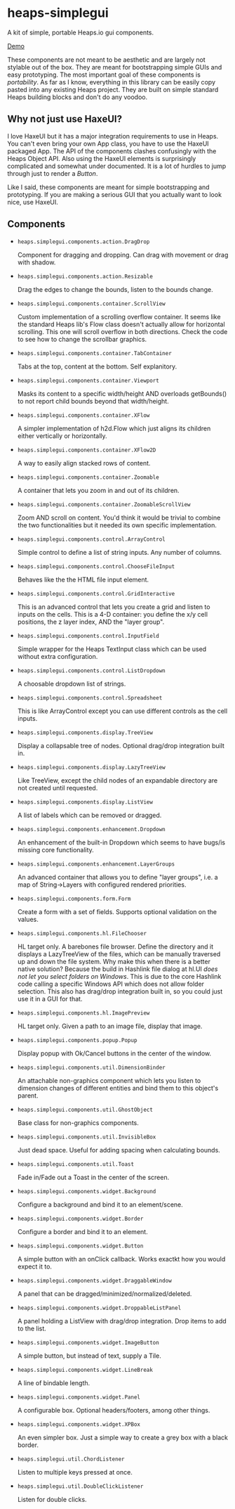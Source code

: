 # heaps-simplegui

A kit of simple, portable Heaps.io gui components.

[Demo](https://cardgdev.github.io/heaps-simplegui/bin/)

These components are not meant to be aesthetic and are largely not stylable out of the box. They are meant for bootstrapping simple GUIs and easy prototyping. The most important goal of these components is *portability*. As far as I know, everything in this library can be easily copy pasted into any existing Heaps project. They are built on simple standard Heaps building blocks and don't do any voodoo.

## Why not just use HaxeUI?
I love HaxeUI but it has a major integration requirements to use in Heaps. You can't even bring your own App class, you have to use the HaxeUI packaged App. The API of the components clashes confusingly with the Heaps Object API. Also using the HaxeUI elements is surprisingly complicated and somewhat under documented. It is a lot of hurdles to jump through just to render a *Button*.

Like I said, these components are meant for simple bootstrapping and prototyping. If you are making a serious GUI that you actually want to look nice, use HaxeUI.

## Components

- `heaps.simplegui.components.action.DragDrop`
  
    Component for dragging and dropping. Can drag with movement or drag with shadow.

- `heaps.simplegui.components.action.Resizable`
  
    Drag the edges to change the bounds, listen to the bounds change.

- `heaps.simplegui.components.container.ScrollView`
  
    Custom implementation of a scrolling overflow container. It seems like the standard Heaps lib's Flow class doesn't actually allow for horizontal scrolling. This one will scroll overflow in both directions. Check the code to see how to change the scrollbar graphics.

- `heaps.simplegui.components.container.TabContainer`
  
    Tabs at the top, content at the bottom. Self explanitory.

- `heaps.simplegui.components.container.Viewport`
  
    Masks its content to a specific width/height AND overloads getBounds() to not report child bounds beyond that width/height.

- `heaps.simplegui.components.container.XFlow`
  
    A simpler implementation of h2d.Flow which just aligns its children either vertically or horizontally. 

- `heaps.simplegui.components.container.XFlow2D`
  
    A way to easily align stacked rows of content.

- `heaps.simplegui.components.container.Zoomable`
  
    A container that lets you zoom in and out of its children.

- `heaps.simplegui.components.container.ZoomableScrollView`
  
    Zoom AND scroll on content. You'd think it would be trivial to combine the two functionalities but it needed its own specific implementation.

- `heaps.simplegui.components.control.ArrayControl`
  
    Simple control to define a list of string inputs. Any number of columns.

- `heaps.simplegui.components.control.ChooseFileInput`
  
    Behaves like the the HTML file input element.

- `heaps.simplegui.components.control.GridInteractive`
  
    This is an advanced control that lets you create a grid and listen to inputs on the cells. This is a 4-D container: you define the x/y cell positions, the z layer index, AND the "layer group". 

- `heaps.simplegui.components.control.InputField`
  
    Simple wrapper for the Heaps TextInput class which can be used without extra configuration.

- `heaps.simplegui.components.control.ListDropdown`
  
    A choosable dropdown list of strings.

- `heaps.simplegui.components.control.Spreadsheet`
  
    This is like ArrayControl except you can use different controls as the cell inputs.

- `heaps.simplegui.components.display.TreeView`

    Display a collapsable tree of nodes. Optional drag/drop integration built in.

- `heaps.simplegui.components.display.LazyTreeView`
  
    Like TreeView, except the child nodes of an expandable directory are not created until requested.

- `heaps.simplegui.components.display.ListView`
  
    A list of labels which can be removed or dragged.

- `heaps.simplegui.components.enhancement.Dropdown`
  
    An enhancement of the built-in Dropdown which seems to have bugs/is missing core functionality.

- `heaps.simplegui.components.enhancement.LayerGroups`
  
    An advanced container that allows you to define "layer groups", i.e. a map of String->Layers with configured rendered priorities.

- `heaps.simplegui.components.form.Form`
  
    Create a form with a set of fields. Supports optional validation on the values.

- `heaps.simplegui.components.hl.FileChooser`
  
    HL target only. A barebones file browser. Define the directory and it displays a LazyTreeView of the files, which can be manually traversed up and down the file system. Why make this when there is a better native solution? Because the build in Hashlink file dialog at hl.UI *does not let you select folders on Windows*. This is due to the core Hashlink code calling a specific Windows API which does not allow folder selection. This also has drag/drop integration built in, so you could just use it in a GUI for that.

- `heaps.simplegui.components.hl.ImagePreview`
  
    HL target only. Given a path to an image file, display that image.

- `heaps.simplegui.components.popup.Popup`
  
    Display popup with Ok/Cancel buttons in the center of the window.

- `heaps.simplegui.components.util.DimensionBinder`
  
    An attachable non-graphics component which lets you listen to dimension changes of different entities and bind them to this object's parent.

- `heaps.simplegui.components.util.GhostObject`
  
    Base class for non-graphics components.

- `heaps.simplegui.components.util.InvisibleBox`
  
    Just dead space. Useful for adding spacing when calculating bounds.

- `heaps.simplegui.components.util.Toast`
  
    Fade in/Fade out a Toast in the center of the screen.

- `heaps.simplegui.components.widget.Background`
  
    Configure a background and bind it to an element/scene.

- `heaps.simplegui.components.widget.Border`
  
    Configure a border and bind it to an element.

- `heaps.simplegui.components.widget.Button`
  
    A simple button with an onClick callback. Works exactkt how you would expect it to.

- `heaps.simplegui.components.widget.DraggableWindow`
  
    A panel that can be dragged/minimized/normalized/deleted.

- `heaps.simplegui.components.widget.DroppableListPanel`
  
    A panel holding a ListView with drag/drop integration. Drop items to add to the list.

- `heaps.simplegui.components.widget.ImageButton`
  
    A simple button, but instead of text, supply a Tile.

- `heaps.simplegui.components.widget.LineBreak`
  
    A line of bindable length.

- `heaps.simplegui.components.widget.Panel`
  
    A configurable box. Optional headers/footers, among other things.

- `heaps.simplegui.components.widget.XPBox`
  
    An even simpler box. Just a simple way to create a grey box with a black border.

- `heaps.simplegui.util.ChordListener`
  
    Listen to multiple keys pressed at once.

- `heaps.simplegui.util.DoubleClickListener`
  
    Listen for double clicks.
